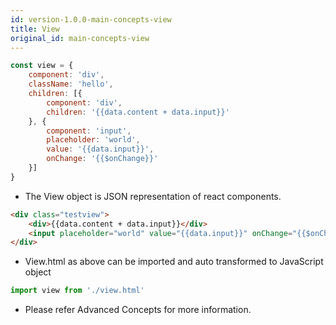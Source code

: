 ```yaml
---
id: version-1.0.0-main-concepts-view
title: View
original_id: main-concepts-view
---
```


``` js
const view = {
    component: 'div',
    className: 'hello',
    children: [{
        component: 'div',
        children: '{{data.content + data.input}}'
    }, {
        component: 'input',
        placeholder: 'world',
        value: '{{data.input}}',
        onChange: '{{$onChange}}'
    }]
}
```

- The View object is JSON representation of react components.

``` html
<div class="testview">
    <div>{{data.content + data.input}}</div>
    <input placeholder="world" value="{{data.input}}" onChange="{{$onChange}}" />
</div> 
```
- View.html as above can be imported and auto transformed to JavaScript object
``` js
import view from './view.html'

```

- Please refer Advanced Concepts for more information.
